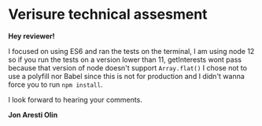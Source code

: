 # Verisure technical assesment

**Hey reviewer!**

I focused on using ES6 and ran the tests on the terminal, I am using node 12 so if you run the tests on a version lower than 11, getInterests wont pass because that version of node doesn't support `Array.flat()` I chose not to use a polyfill nor Babel since this is not for production and I didn't wanna force you to run `npm install`.

I look forward to hearing your comments.

**Jon Aresti Olin**
